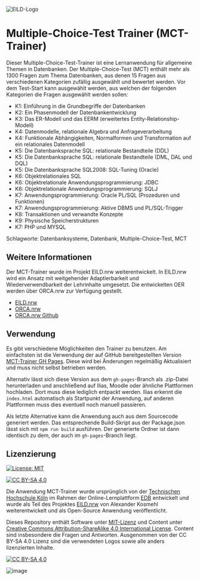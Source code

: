![EILD-Logo](src/img/eild_header_logo.png)

# Multiple-Choice-Test Trainer (MCT-Trainer)

Dieser Multiple-Choice-Test-Trainer ist eine Lernanwendung für allgemeine Themen in Datenbanken. Der Multiple-Choice-Test (MCT) enthält mehr als 1300 Fragen zum Thema Datenbanken, aus denen 15 Fragen aus verschiedenen Kategorien zufällig ausgewählt und bewertet werden. Vor dem Test-Start kann ausgewählt werden, aus welchen der folgenden Kategorien die Fragen ausgewählt werden sollen:
- K1: Einführung in die Grundbegriffe der Datenbanken
- K2: Ein Phasenmodell der Datenbankentwicklung
- K3: Das ER-Modell und das EERM (erweitertes Entity-Relationship-Modell)
- K4: Datenmodelle, relationale Algebra und Anfrageverarbeitung
- K4: Funktionale Abhängigkeiten, Normalformen und Transformation auf ein relationales Datenmodell
- K5: Die Datenbanksprache SQL: relationale Bestandteile (DDL)
- K5: Die Datenbanksprache SQL: relationale Bestandteile (DML, DAL und DQL)
- K5: Die Datenbanksprache SQL2008: SQL-Tuning (Oracle)
- K6: Objektrelationales SQL
- K6: Objektrelationale Anwendungsprogrammierung: JDBC
- K6: Objektrelationale Anwendungsprogrammierung: SQLJ
- K7: Anwendungsprogrammierung: Oracle PL/SQL (Prozeduren und Funktionen)
- K7: Anwendungsprogrammierung: Aktive DBMS und PL/SQL-Trigger
- K8: Transaktionen und verwandte Konzepte
- K9: Physische Speicherstrukturen
- K7: PHP und MYSQL

Schlagworte: Datenbanksysteme, Datenbank, Multiple-Choice-Test, MCT

## Weitere Informationen
Der MCT-Trainer wurde im Projekt EILD.nrw weiterentwickelt. In EILD.nrw wird ein Ansatz mit weitgehender Adaptierbarkeit und Wiederverwendbarkeit der Lehrinhalte umgesetzt. Die entwickelten OER werden über ORCA.nrw zur Verfügung gestellt.
- [EILD.nrw]
- [ORCA.nrw]
- [ORCA.nrw Github]

## Verwendung

Es gibt verschiedene Möglichkeiten den Trainer zu benutzen. Am einfachsten ist die Verwendung der auf GitHub bereitgestellten Version [MCT-Trainer GH Pages]. Diese wird bei Änderungen regelmäßig Aktualisiert und muss nicht selbst betrieben werden.

Alternativ lässt sich diese Version aus dem `gh-pages`-Branch als .zip-Datei herunterladen und anschließend auf Ilias, Moodle oder ähnliche Plattformen hochladen. Dort muss diese lediglich entpackt werden. Ilias erkennt die `index.html` automatisch als Startpunkt der Anwendung, auf anderen Plattformen muss dies eventuell noch manuell passieren.

Als letzte Alternative kann die Anwendung auch aus dem Sourcecode generiert werden. Das entsprechende Build-Skript aus der Package.json lässt sich mit `npm run build` ausführen. Der generierte Ordner ist dann identisch zu dem, der auch im `gh-pages`-Branch liegt.


## Lizenzierung

[![License: MIT][MIT-shield]][MIT]

[![CC BY-SA 4.0][cc-by-sa-shield]][cc-by-sa]

Die Anwendung MCT-Trainer wurde ursprünglich von der [Technischen Hochschule Köln][TH Köln] im Rahmen der Online-Lernplattform [EDB] entwickelt und wurde als Teil des Projektes [EILD.nrw] von Alexander Kosmehl weiterentwickelt und als Open-Source Anwendung veröffentlicht.

Dieses Repository enthält Software unter [MIT-Lizenz][MIT] und Content unter [Creative Commons Attribution-ShareAlike 4.0 International License][cc-by-sa]. Content sind insbesondere die Fragen und Antworten. Ausgenommen von der CC BY-SA 4.0 Lizenz sind die verwendeten Logos sowie alle anders lizenzierten Inhalte.

[![CC BY-SA 4.0][cc-by-sa-image]][cc-by-sa]

![image](https://user-images.githubusercontent.com/73349129/233968870-b61f0850-e7c2-489f-a597-53e030794b22.png)


[MIT]: https://github.com/orca-nrw/mct-trainer/blob/master/LICENSE
[MIT-shield]: https://img.shields.io/badge/License-MIT-yellow.svg
[cc-by-sa]: http://creativecommons.org/licenses/by-sa/4.0/
[cc-by-sa-image]: https://licensebuttons.net/l/by-sa/4.0/88x31.png
[cc-by-sa-shield]: https://img.shields.io/badge/License-CC%20BY--SA%204.0-lightgrey.svg
[HSD]: https://www.hs-duesseldorf.de/
[TH Köln]: https://www.th-koeln.de/
[EDB]: https://edb2.gm.th-koeln.de/index
[MCT-Trainer]: https://github.com/orca-nrw/mct-trainer/tree/master
[MCT-Trainer GH Pages]: https://orca-nrw.github.io/mct-trainer/
[EILD.nrw]: https://www.eild.nrw/
[EILD.nrw GitHub]: https://github.com/EILD-nrw
[ORCA.nrw]: https://www.orca.nrw/
[ORCA.nrw Github]: https://github.com/orca-nrw
